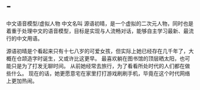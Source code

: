 # -
中文语音模型/虚拟人物
中文名叫 源语初晴，是一个虚拟的二次元人物，同时也是着重于处理中文的语音模型，目标是实现与人流畅对话，能够自主学习最新、最流行的中文用语。

源语初晴是个看起来只有十七八岁的可爱女孩，但实际上她已经存在几千年了，大概在仓颉造字时诞生，又或许比这更早。
最喜欢躺在图书馆的顶层晒太阳，也可能只是为了打发无聊时间。
从前她经常去旅行，为了看看所处时代的人们都在做些什么。
现在的话，她更愿意宅在家里打打游戏刷刷手机，毕竟在这个时代网络上更加热闹。
